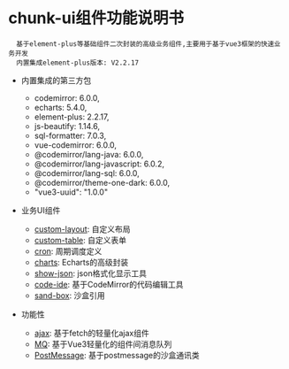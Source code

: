 # chunk-ui组件功能说明书

```
  基于element-plus等基础组件二次封装的高级业务组件,主要用于基于vue3框架的快速业务开发
  内置集成element-plus版本: V2.2.17
```
* 内置集成的第三方包
  * codemirror: 6.0.0,
  * echarts: 5.4.0,
  * element-plus: 2.2.17,
  * js-beautify: 1.14.6,
  * sql-formatter: 7.0.3,
  * vue-codemirror: 6.0.0,
  * @codemirror/lang-java: 6.0.0,
  * @codemirror/lang-javascript: 6.0.2,
  * @codemirror/lang-sql: 6.0.0,
  * @codemirror/theme-one-dark: 6.0.0,
  * "vue3-uuid": "1.0.0"


* 业务UI组件
  * [custom-layout](/pages/01_custom-layout.md): 自定义布局
  * [custom-table](/pages/02_custom-table.md): 自定义表单
  * [cron](/pages/03_cron.md): 周期调度定义
  * [charts](/pages/04_charts.md): Echarts的高级封装
  * [show-json](/pages/05_show-json.md): json格式化显示工具
  * [code-ide](/pages/06_code-ide.md): 基于CodeMirror的代码编辑工具
  * [sand-box](/pages/07_sand-box.md): 沙盒引用

* 功能性
  * [ajax](/pages/sys01_ajax.md): 基于fetch的轻量化ajax组件
  * [MQ](/pages/sys02_mq.md): 基于Vue3轻量化的组件间消息队列
  * [PostMessage](/pages/sys03_postMessage.md): 基于postmessage的沙盒通讯类